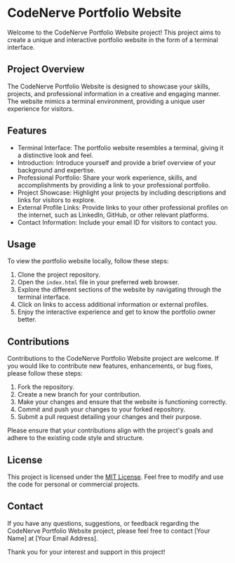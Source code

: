 # CodeNerve Portfolio Website

Welcome to the CodeNerve Portfolio Website project! This project aims to create a unique and interactive portfolio website in the form of a terminal interface.

## Project Overview

The CodeNerve Portfolio Website is designed to showcase your skills, projects, and professional information in a creative and engaging manner. The website mimics a terminal environment, providing a unique user experience for visitors.

## Features

- Terminal Interface: The portfolio website resembles a terminal, giving it a distinctive look and feel.
- Introduction: Introduce yourself and provide a brief overview of your background and expertise.
- Professional Portfolio: Share your work experience, skills, and accomplishments by providing a link to your professional portfolio.
- Project Showcase: Highlight your projects by including descriptions and links for visitors to explore.
- External Profile Links: Provide links to your other professional profiles on the internet, such as LinkedIn, GitHub, or other relevant platforms.
- Contact Information: Include your email ID for visitors to contact you.

## Usage

To view the portfolio website locally, follow these steps:

1. Clone the project repository.
2. Open the `index.html` file in your preferred web browser.
3. Explore the different sections of the website by navigating through the terminal interface.
4. Click on links to access additional information or external profiles.
5. Enjoy the interactive experience and get to know the portfolio owner better.

## Contributions

Contributions to the CodeNerve Portfolio Website project are welcome. If you would like to contribute new features, enhancements, or bug fixes, please follow these steps:

1. Fork the repository.
2. Create a new branch for your contribution.
3. Make your changes and ensure that the website is functioning correctly.
4. Commit and push your changes to your forked repository.
5. Submit a pull request detailing your changes and their purpose.

Please ensure that your contributions align with the project's goals and adhere to the existing code style and structure.

## License

This project is licensed under the [MIT License](LICENSE). Feel free to modify and use the code for personal or commercial projects.

## Contact

If you have any questions, suggestions, or feedback regarding the CodeNerve Portfolio Website project, please feel free to contact [Your Name] at [Your Email Address].

Thank you for your interest and support in this project!
